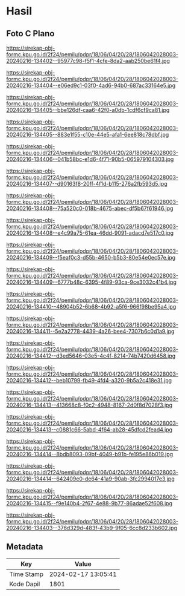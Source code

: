 # Hasil

## Foto C Plano

https://sirekap-obj-formc.kpu.go.id/2f24/pemilu/pdpr/18/06/04/20/28/1806042028003-20240216-134402--95977c98-f5f1-4cfe-8da2-aab250be61f4.jpg

https://sirekap-obj-formc.kpu.go.id/2f24/pemilu/pdpr/18/06/04/20/28/1806042028003-20240216-134404--e06ed9c1-03f0-4ad6-94b0-687ac33164e5.jpg

https://sirekap-obj-formc.kpu.go.id/2f24/pemilu/pdpr/18/06/04/20/28/1806042028003-20240216-134405--bbe126df-caa6-42f0-a0db-1cdf6cf9ca81.jpg

https://sirekap-obj-formc.kpu.go.id/2f24/pemilu/pdpr/18/06/04/20/28/1806042028003-20240216-134405--883e1f55-c10e-44e5-afa1-6ee818c78dbf.jpg

https://sirekap-obj-formc.kpu.go.id/2f24/pemilu/pdpr/18/06/04/20/28/1806042028003-20240216-134406--041b58bc-e1d6-4f71-90b5-065979104303.jpg

https://sirekap-obj-formc.kpu.go.id/2f24/pemilu/pdpr/18/06/04/20/28/1806042028003-20240216-134407--d90163f8-20ff-4f1d-b115-276a2fb593d5.jpg

https://sirekap-obj-formc.kpu.go.id/2f24/pemilu/pdpr/18/06/04/20/28/1806042028003-20240216-134408--75a520c0-018b-4675-abec-df5b67f61946.jpg

https://sirekap-obj-formc.kpu.go.id/2f24/pemilu/pdpr/18/06/04/20/28/1806042028003-20240216-134408--e4c99a75-61ea-46dd-9091-adacd7e517c0.jpg

https://sirekap-obj-formc.kpu.go.id/2f24/pemilu/pdpr/18/06/04/20/28/1806042028003-20240216-134409--f5eaf0c3-d55b-4650-b5b3-80e54e0ec57e.jpg

https://sirekap-obj-formc.kpu.go.id/2f24/pemilu/pdpr/18/06/04/20/28/1806042028003-20240216-134409--6777b48c-6395-4f89-93ca-9ce3032c41b4.jpg

https://sirekap-obj-formc.kpu.go.id/2f24/pemilu/pdpr/18/06/04/20/28/1806042028003-20240216-134410--48904b52-6b68-4b92-a5f6-966f98be95a4.jpg

https://sirekap-obj-formc.kpu.go.id/2f24/pemilu/pdpr/18/06/04/20/28/1806042028003-20240216-134411--5e2a2778-4439-4a26-bee4-7307b6c0d1a9.jpg

https://sirekap-obj-formc.kpu.go.id/2f24/pemilu/pdpr/18/06/04/20/28/1806042028003-20240216-134412--d3ed5646-03e5-4c4f-8214-74b7420d6458.jpg

https://sirekap-obj-formc.kpu.go.id/2f24/pemilu/pdpr/18/06/04/20/28/1806042028003-20240216-134412--beb10799-fb49-4fd4-a320-9b5a2c418e31.jpg

https://sirekap-obj-formc.kpu.go.id/2f24/pemilu/pdpr/18/06/04/20/28/1806042028003-20240216-134413--413668c8-f0c2-4948-8167-2d0f8d7028f3.jpg

https://sirekap-obj-formc.kpu.go.id/2f24/pemilu/pdpr/18/06/04/20/28/1806042028003-20240216-134413--c0881c66-5abd-4f64-ab28-45dfcd2fead4.jpg

https://sirekap-obj-formc.kpu.go.id/2f24/pemilu/pdpr/18/06/04/20/28/1806042028003-20240216-134414--8bdb8093-09bf-4049-b91b-fe195e86b019.jpg

https://sirekap-obj-formc.kpu.go.id/2f24/pemilu/pdpr/18/06/04/20/28/1806042028003-20240216-134414--642409e0-de64-41a9-90ab-3fc2994017e3.jpg

https://sirekap-obj-formc.kpu.go.id/2f24/pemilu/pdpr/18/06/04/20/28/1806042028003-20240216-134415--f9e140b4-2f67-4e88-9b77-86adae52f608.jpg

https://sirekap-obj-formc.kpu.go.id/2f24/pemilu/pdpr/18/06/04/20/28/1806042028003-20240216-134403--376d329d-483f-43b9-9f05-6cc8d233b602.jpg


## Metadata

| Key        | Value               |
| ---------- | ------------------- |
| Time Stamp | 2024-02-17 13:05:41 |
| Kode Dapil | 1801                |



